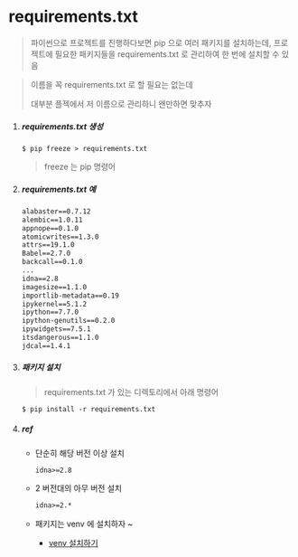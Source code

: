 # requirements.txt

> 파이썬으로 프로젝트를 진행하다보면 pip 으로 여러 패키지를 설치하는데, 프로젝트에 필요한 패키지들을 requirements.txt 로 관리하여 한 번에 설치할 수 있음

> 이름을 꼭 requirements.txt 로 할 필요는 없는데
>
> 대부분 플젝에서 저 이름으로 관리하니 왠만하면 맞추자

1. ##### requirements.txt 생성

   ```shell
   $ pip freeze > requirements.txt
   ```

   > freeze 는 pip 명령어

2. ##### requirements.txt 예

   ```txt
   alabaster==0.7.12
   alembic==1.0.11
   appnope==0.1.0
   atomicwrites==1.3.0
   attrs==19.1.0
   Babel==2.7.0
   backcall==0.1.0
   ...
   idna==2.8
   imagesize==1.1.0
   importlib-metadata==0.19
   ipykernel==5.1.2
   ipython==7.7.0
   ipython-genutils==0.2.0
   ipywidgets==7.5.1
   itsdangerous==1.1.0
   jdcal==1.4.1
   ```

3. ##### 패키지 설치

   > requirements.txt 가 있는 디렉토리에서 아래 명령어

   ```shell
   $ pip install -r requirements.txt
   ```

4. ##### ref

   - 단순히 해당 버전 이상 설치

     ```tzt
     idna>=2.8
     ```

   - 2 버전대의 아무 버전 설치

     ```txt
     idna>=2.*
     ```

   - 패키지는 venv 에 설치하자 ~

     - [venv 설치하기](python_virtual_environment.md)

